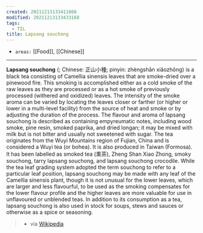 ```yaml
---
created: 20211213133411086
modified: 20211213133433168
tags:
  - TIL
title: Lapsang souchong
---
```


- `areas:` [[Food]], [[Chinese]]

---

**Lapsang souchong** (; Chinese: 正山小種; pinyin: zhèngshān xiǎozhǒng) is a black tea consisting of Camellia sinensis leaves that are smoke-dried over a pinewood fire. This smoking is accomplished either as a cold smoke of the raw leaves as they are processed or as a hot smoke of previously processed (withered and oxidized) leaves. The intensity of the smoke aroma can be varied by locating the leaves closer or farther (or higher or lower in a multi-level facility) from the source of heat and smoke or by adjusting the duration of the process. The flavour and aroma of lapsang souchong is described as containing empyreumatic notes, including wood smoke, pine resin, smoked paprika, and dried longan; it may be mixed with milk but is not bitter and usually not sweetened with sugar. The tea originates from the Wuyi Mountains region of Fujian, China and is considered a Wuyi tea (or bohea). It is also produced in Taiwan (Formosa). It has been labelled as smoked tea (熏茶), Zheng Shan Xiao Zhong, smoky souchong, tarry lapsang souchong, and lapsang souchong crocodile. While the tea leaf grading system adopted the term souchong to refer to a particular leaf position, lapsang souchong may be made with any leaf of the Camellia sinensis plant, though it is not unusual for the lower leaves, which are larger and less flavourful, to be used as the smoking compensates for the lower flavour profile and the higher leaves are more valuable for use in unflavoured or unblended teas. In addition to its consumption as a tea, lapsang souchong is also used in stock for soups, stews and sauces or otherwise as a spice or seasoning.

> - via [Wikipedia](https://en.wikipedia.org/wiki/Lapsang%20souchong)
